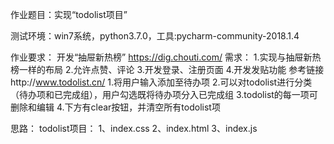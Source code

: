 作业题目：实现“todolist项目”

测试环境：win7系统，python3.7.0，工具:pycharm-community-2018.1.4

作业要求：
开发“抽屉新热榜”  https://dig.chouti.com/
需求：
    1.实现与抽屉新热榜一样的布局
    2.允许点赞、评论
    3.开发登录、注册页面
    4.开发发贴功能
参考链接http://www.todolist.cn/
1.将用户输入添加至待办项
2.可以对todolist进行分类（待办项和已完成组），用户勾选既将待办项分入已完成组
3.todolist的每一项可删除和编辑
4.下方有clear按钮，并清空所有todolist项

思路：
    todolist项目：
        1、index.css
        2、index.html
        3、index.js
        
    